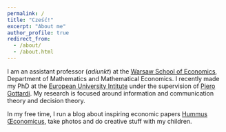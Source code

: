 ```yaml
---
permalink: /
title: "Cześć!"
excerpt: "About me"
author_profile: true
redirect_from: 
  - /about/
  - /about.html
---
```


I am an assistant professor (_adiunkt_) at the [Warsaw School of Economics](http://www.sgh.waw.pl), Department of Mathematics and Mathematical Economics. I recently made my PhD at the [European University Intitute](http://www.eui.eu) under the supervision of [Piero Gottardi](http://apps.eui.eu/Personal/Gottardi/). My research is focused around information and communication theory and decision theory.

In my free time, I run a blog about inspiring economic papers [Hummus Œconomicus](http://hummuseconomicus.pl), take photos and do creative stuff with my children.
